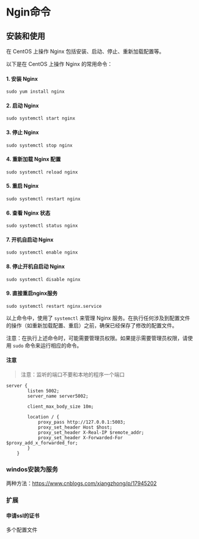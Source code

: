 
# Ngin命令


## 安装和使用

在 CentOS 上操作 Nginx 包括安装、启动、停止、重新加载配置等。

以下是在 CentOS 上操作 Nginx 的常用命令：


#### 1. 安装 Nginx
   
   ```
   sudo yum install nginx
   ```

#### 2. 启动 Nginx
   
   ```
   sudo systemctl start nginx
   ```
#### 3. 停止 Nginx
   
   ```
   sudo systemctl stop nginx
   ```
#### 4. 重新加载 Nginx 配置
   
   ```
   sudo systemctl reload nginx
   ```
#### 5. 重启 Nginx
   
   ```
   sudo systemctl restart nginx
   ```
#### 6. 查看 Nginx 状态
   
   ```
   sudo systemctl status nginx
   ```
#### 7. 开机自启动 Nginx
   
   ```
   sudo systemctl enable nginx
   ```
#### 8. 停止开机自启动 Nginx
   
   ```
   sudo systemctl disable nginx
   ```
#### 9. 直接重启nginx服务

```
sudo systemctl restart nginx.service
```

以上命令中，使用了 `systemctl` 来管理 Nginx 服务。在执行任何涉及到配置文件的操作（如重新加载配置、重启）之前，确保已经保存了修改的配置文件。

注意：在执行上述命令时，可能需要管理员权限。如果提示需要管理员权限，请使用 `sudo` 命令来运行相应的命令。

#### 注意

> 注意：监听的端口不要和本地的程序一个端口

```
server {
        listen 5002;
        server_name server5002;

        client_max_body_size 10m;

        location / {
            proxy_pass http://127.0.0.1:5003;
            proxy_set_header Host $host;
            proxy_set_header X-Real-IP $remote_addr;
            proxy_set_header X-Forwarded-For $proxy_add_x_forwarded_for;
        }
    }
```

### windos安装为服务
两种方法：https://www.cnblogs.com/xiangzhong/p/17945202


### 扩展

#### 申请ssl的证书
多个配置文件